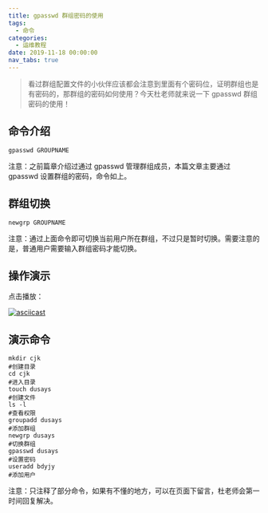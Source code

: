 ```yaml
---
title: gpasswd 群组密码的使用
tags:
  - 命令
categories:
  - 运维教程
date: 2019-11-18 00:00:00
nav_tabs: true
---
```


> 看过群组配置文件的小伙伴应该都会注意到里面有个密码位，证明群组也是有密码的，那群组的密码如何使用？今天杜老师就来说一下 gpasswd 群组密码的使用！

<!-- more -->

## 命令介绍

```
gpasswd GROUPNAME
```

注意：之前篇章介绍过通过 gpasswd 管理群组成员，本篇文章主要通过 gpasswd 设置群组的密码，命令如上。

## 群组切换

```
newgrp GROUPNAME
```

注意：通过上面命令即可切换当前用户所在群组，不过只是暂时切换。需要注意的是，普通用户需要输入群组密码才能切换。

## 操作演示

点击播放：

[![asciicast](https://asciinema.org/a/281287.svg)](https://asciinema.org/a/281287)

## 演示命令

```
mkdir cjk
#创建目录
cd cjk
#进入目录
touch dusays
#创建文件
ls -l
#查看权限
groupadd dusays
#添加群组
newgrp dusays
#切换群组
gpasswd dusays
#设置密码
useradd bdyjy
#添加用户
```

注意：只注释了部分命令，如果有不懂的地方，可以在页面下留言，杜老师会第一时间回复解决。